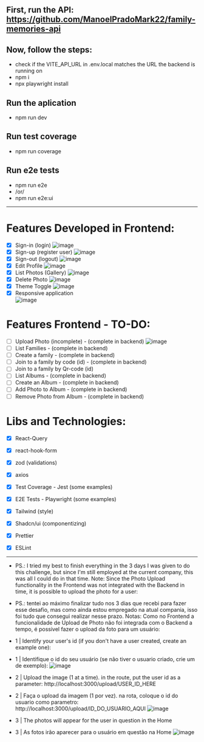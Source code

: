 ## First, run the API: https://github.com/ManoelPradoMark22/family-memories-api

## Now, follow the steps:

- check if the VITE_API_URL in .env.local matches the URL the backend is running on
- npm i
- npx playwright install

## Run the aplication
- npm run dev

## Run test coverage
- npm run coverage

## Run e2e tests
- npm run e2e
- /or/
- npm run e2e:ui

---

# Features Developed in Frontend:

- [x] Sign-in (login)
  ![image](https://github.com/user-attachments/assets/bc78dcaa-73a5-4f7c-a599-699b9527299c)
- [x] Sign-up (register user)
  ![image](https://github.com/user-attachments/assets/ee1a4233-c29c-4c65-9203-db8d1afa362e)
- [x] Sign-out (logout)
  ![image](https://github.com/user-attachments/assets/26063e9a-bf77-4597-aca3-341ea68439d1)
- [x] Edit Profile
  ![image](https://github.com/user-attachments/assets/4379b0be-3930-4e49-91b2-f2e125932323)
- [x] List Photos (Gallery)
  ![image](https://github.com/user-attachments/assets/4b8b4682-04c9-4de2-8fcb-d8163b1f3c90)
- [x] Delete Photo
  ![image](https://github.com/user-attachments/assets/3f3ff74c-aeca-4a96-9f84-8c39637184b6)
- [x] Theme Toggle
  ![image](https://github.com/user-attachments/assets/beb51fa9-79eb-493d-8c4e-09c5e1eafaae)
- [x] Responsive application <br>
  ![image](https://github.com/user-attachments/assets/4ed53976-662f-4c0c-a368-82d10d4ce269)

# Features Frontend - TO-DO:

- [ ] Upload Photo (incomplete) - (complete in backend)
  ![image](https://github.com/user-attachments/assets/d22d3c57-d13b-406f-af8a-be3938b1f6db)
- [ ] List Families - (complete in backend)
- [ ] Create a family - (complete in backend)
- [ ] Join to a family by code (id) - (complete in backend)
- [ ] Join to a family by Qr-code (id)
- [ ] List Albums - (complete in backend)
- [ ] Create an Album - (complete in backend)
- [ ] Add Photo to Album - (complete in backend)
- [ ] Remove Photo from Album - (complete in backend)

# Libs and Technologies:

- [x] React-Query
- [x] react-hook-form
- [x] zod (validations)
- [x] axios
- [x] Test Coverage - Jest (some examples)
- [x] E2E Tests - Playwright (some examples)

- [x] Tailwind (style)
- [x] Shadcn/ui (componentizing)

- [x] Prettier
- [x] ESLint

---

- PS.: I tried my best to finish everything in the 3 days I was given to do this challenge, but since I'm still employed at the current company, this was all I could do in that time.
Note: Since the Photo Upload functionality in the Frontend was not integrated with the Backend in time, it is possible to upload the photo for a user:
- PS.: tentei ao máximo finalizar tudo nos 3 dias que recebi para fazer esse desafio, mas como ainda estou empregado na atual compania, isso foi tudo que consegui realizar nesse prazo.
Notas: Como no Frontend a funcionalidade de Upload de Photo não foi integrada com o Backend a tempo, é possivel fazer o upload da foto para um usuário:

- 1 | Identify your user's id (if you don't have a user created, create an example one):
- 1 | Identifique o id do seu usuário (se não tiver o usuario criado, crie um de exemplo):
![image](https://github.com/user-attachments/assets/64a9f7e3-6899-45c8-a97a-b4607238359c)
- 2 | Upload the image (1 at a time). in the route, put the user id as a parameter: http://localhost:3000/upload/USER_ID_HERE
- 2 | Faça o upload da imagem (1 por vez). na rota, coloque o id do usuario como parametro: http://localhost:3000/upload/ID_DO_USUARIO_AQUI
![image](https://github.com/user-attachments/assets/ac0902af-0307-45ee-bb42-6ab615dc441d)
- 3 | The photos will appear for the user in question in the Home
- 3 | As fotos irão aparecer para o usuário em questão na Home
![image](https://github.com/user-attachments/assets/0b255fa8-57a1-406e-b09f-c3346b3ea424)

